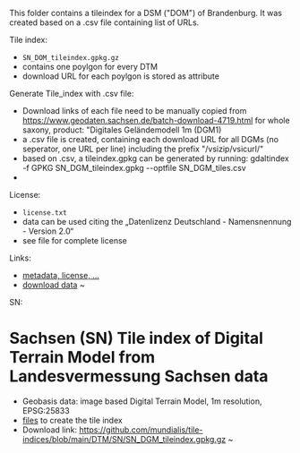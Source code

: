 This folder contains a tileindex for a DSM ("DOM") of Brandenburg. It was created based on a .csv file containing list of URLs.

Tile index:
- `SN_DOM_tileindex.gpkg.gz`
- contains one poylgon for every DTM
- download URL for each poylgon is stored as attribute

Generate Tile_index with .csv file:
- Download links of each file need to be manually copied from https://www.geodaten.sachsen.de/batch-download-4719.html for whole saxony, product: "Digitales Geländemodell 1m (DGM1)
- a .csv file is created, containing each download URL for all DGMs (no seperator, one URL per line) including the prefix "/vsizip/vsicurl/"
- based on .csv, a tileindex.gpkg can be generated by running: gdaltindex -f GPKG SN_DGM_tileindex.gpkg --optfile SN_DGM_tiles.csv
- 
License:
- `license.txt`
- data can be used citing the „Datenlizenz Deutschland - Namensnennung - Version 2.0“
- see file for complete license

Links:
- [metadata, license, ...](https://geomis.sachsen.de/geomis-client/?lang=de#/datasets/iso/a3dba5b2-0118-4d76-ab78-ba656a1b489e)
- [download data](https://www.geodaten.sachsen.de/downloadbereich-digitale-hoehenmodelle-4851.html)
~                                                                    


SN:

# Sachsen (SN) Tile index of Digital Terrain Model from Landesvermessung Sachsen data

* Geobasis data: image based Digital Terrain Model, 1m resolution,  EPSG:25833
* [files](https://github.com/mundialis/tile-indices/tree/main/DTM/SN) to create the tile index
* Download link: https://github.com/mundialis/tile-indices/blob/main/DTM/SN/SN_DGM_tileindex.gpkg.gz
~                                                                                                                    